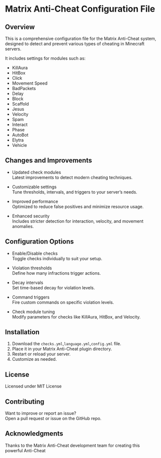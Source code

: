 # Matrix Anti-Cheat Configuration File

## Overview

This is a comprehensive configuration file for the Matrix Anti-Cheat system, designed to detect and prevent various types of cheating in Minecraft servers.

It includes settings for modules such as:

- KillAura  
- HitBox  
- Click  
- Movement Speed  
- BadPackets  
- Delay  
- Block  
- Scaffold  
- Jesus  
- Velocity  
- Spam  
- Interact  
- Phase  
- AutoBot  
- Elytra  
- Vehicle  

## Changes and Improvements

- Updated check modules  
  Latest improvements to detect modern cheating techniques.

- Customizable settings  
  Tune thresholds, intervals, and triggers to your server’s needs.

- Improved performance  
  Optimized to reduce false positives and minimize resource usage.

- Enhanced security  
  Includes stricter detection for interaction, velocity, and movement anomalies.

## Configuration Options

- Enable/Disable checks  
  Toggle checks individually to suit your setup.

- Violation thresholds  
  Define how many infractions trigger actions.

- Decay intervals  
  Set time-based decay for violation levels.

- Command triggers  
  Fire custom commands on specific violation levels.

- Check module tuning  
  Modify parameters for checks like KillAura, HitBox, and Velocity.

## Installation

1. Download the `checks.yml`,`language.yml`,`config.yml` file.  
2. Place it in your Matrix Anti-Cheat plugin directory.  
3. Restart or reload your server.  
4. Customize as needed.

## License

Licensed under MIT License

## Contributing

Want to improve or report an issue?  
Open a pull request or issue on the GitHub repo.

## Acknowledgments

Thanks to the Matrix Anti-Cheat development team for creating this powerful Anti-Cheat
